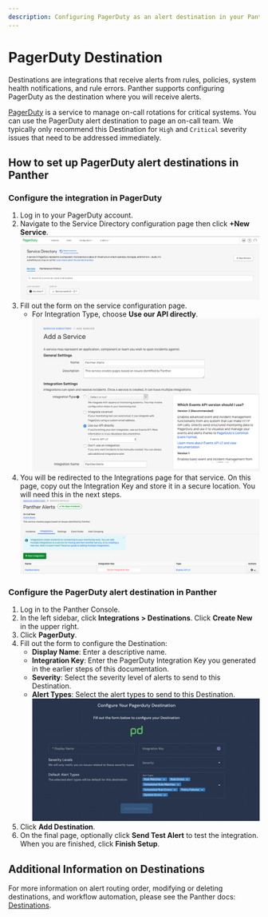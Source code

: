 ```yaml
---
description: Configuring PagerDuty as an alert destination in your Panther Console
---
```


# PagerDuty Destination

Destinations are integrations that receive alerts from rules, policies, system health notifications, and rule errors. Panther supports configuring PagerDuty as the destination where you will receive alerts.

[PagerDuty](https://www.pagerduty.com/) is a service to manage on-call rotations for critical systems. You can use the PagerDuty alert destination to page an on-call team. We typically only recommend this Destination for `High` and `Critical` severity issues that need to be addressed immediately.

## How to set up PagerDuty alert destinations in Panther

### Configure the integration in PagerDuty

1. Log in to your PagerDuty account.
2. Navigate to the Service Directory configuration page then click **+New Service**.\
   ![](<../../../.gitbook/assets/pagerduty1 (6) (1) (1) (11) (1) (1) (10) (13).png>)
3. Fill out the form on the service configuration page.
   * For Integration Type, choose **Use our API directly**.\
     ![](<../../../.gitbook/assets/pagerduty2 (7) (1) (1) (11) (1) (1) (10) (13).png>)
4. You will be redirected to the Integrations page for that service. On this page, copy out the Integration Key and store it in a secure location. You will need this in the next steps.\
   ![](<../../../.gitbook/assets/pagerduty3 (8) (1) (1) (11) (1) (1) (10) (13).png>)

### Configure the PagerDuty alert destination in Panther

1. Log in to the Panther Console.
2. In the left sidebar, click **Integrations > Destinations**. Click **Create New** in the upper right.
3. Click **PagerDuty**.
4. Fill out the form to configure the Destination:
   * **Display Name**: Enter a descriptive name.
   * **Integration Key**: Enter the PagerDuty Integration Key you generated in the earlier steps of this documentation.
   * **Severity**: Select the severity level of alerts to send to this Destination.
   * **Alert Types**: Select the alert types to send to this Destination.\
     ![](../.gitbook/assets/pagerduty-panther.png)
5. Click **Add Destination**.
6. On the final page, optionally click **Send Test Alert** to test the integration. When you are finished, click **Finish Setup**.

## Additional Information on Destinations

For more information on alert routing order, modifying or deleting destinations, and workflow automation, please see the Panther docs: [Destinations](https://docs.panther.com/destinations).
